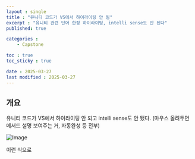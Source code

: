 ```yaml
---
layout : single
title : "유니티 코드가 VS에서 하이라이팅 안 됨"
excerpt : "유니티 관련 단어 한정 하이라이팅, intelli sense도 안 된다"
published: true

categories : 
    - Capstone

toc : true
toc_sticky : true

date : 2025-03-27
last modified : 2025-03-27
---
```


## 개요 
유니티 코드가 VS에서 하이라이팅 안 되고 intelli sense도 안 됐다. (마우스 올려두면 메서드 설명 보여주는 거, 자동완성 등 전부)

![Image](https://github.com/user-attachments/assets/a8b3f541-d5f8-486a-9a24-a5a35ce0fc0a)

이런 식으로